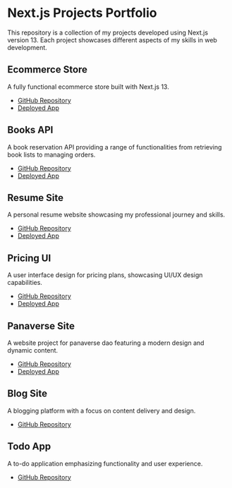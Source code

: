 # Next.js Projects Portfolio

This repository is a collection of my projects developed using Next.js version 13. Each project showcases different aspects of my skills in web development.

## Ecommerce Store
A fully functional ecommerce store built with Next.js 13.
- [GitHub Repository](https://github.com/bilal-faisal/ecommerce-store-next13)
- [Deployed App](https://estore-next.vercel.app/)

## Books API
A book reservation API providing a range of functionalities from retrieving book lists to managing orders.
- [GitHub Repository](https://github.com/bilal-faisal/books-api-next13)
- [Deployed App](https://books-apis.vercel.app/)

## Resume Site
A personal resume website showcasing my professional journey and skills.
- [GitHub Repository](https://github.com/bilal-faisal/resume-nextjs)
- [Deployed App](https://bilalfaisal.com/)

## Pricing UI
A user interface design for pricing plans, showcasing UI/UX design capabilities.
- [GitHub Repository](https://github.com/bilal-faisal/pricing-ui-nextjs)
- [Deployed App](https://pricingui-next.vercel.app/)

## Panaverse Site
A website project for panaverse dao featuring a modern design and dynamic content.
- [GitHub Repository](https://github.com/bilal-faisal/panaverse-website)
- [Deployed App](https://panaversedao-next.vercel.app/)

## Blog Site
A blogging platform with a focus on content delivery and design.
- [GitHub Repository](https://github.com/bilal-faisal/blog-site-next13)

## Todo App
A to-do application emphasizing functionality and user experience.
- [GitHub Repository](https://github.com/bilal-faisal/todo-app-next13)
